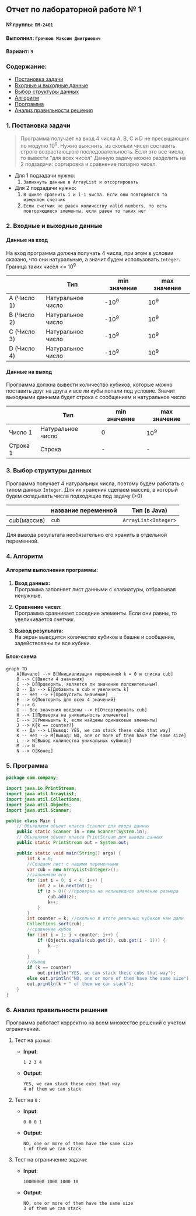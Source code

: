 ## Отчет по лабораторной работе № 1

#### № группы: `ПМ-2401`

#### Выполнил: `Гречков Максим Дмитриевич`

#### Вариант: `9`

### Cодержание:

- [Постановка задачи](#1-постановка-задачи)
- [Входные и выходные данные](#2-входные-и-выходные-данные)
- [Выбор структуры данных](#3-выбор-структуры-данных)
- [Алгоритм](#4-алгоритм)
- [Программа](#5-программа)
- [Анализ правильности решения](#6-анализ-правильности-решения)

### 1. Постановка задачи

> Программа получает на вход 4 числа A, B, C и D не пресыщающих по модулю 10<sup>9</sup>. Нужно выяснить, из скольки чисел
> составить строго возрастающюю последовательность. Если это все числа, то вывести "для всех чисел"
Данную задачу можно разделить на 2 подзадачи: сортировка и сравнение попарно чисел.

- Для 1 подзадачи нужно:
    1. `Запихнуть данные в ArrayList и отсортировать`
- Для 2 подзадачи нужно:
    1. `В цикле сравнить i и i-1 числа. Если они повторяются то изменяем счетчик`
    2. `Если счетчик не равен количеству valid numbers, то есть повторяющиеся элементы, если равен то таких нет`


### 2. Входные и выходные данные

#### Данные на вход

На вход программа должна получать 4 числа, при этом в условии сказано, что они натуральные, а значит будем использовать `Integer`. Граница таких чисел <= 10<sup>9</sup>

|             | Тип                | min значение    | max значение   |
|-------------|--------------------|-----------------|----------------|
| A (Число 1) | Натуральное  число | -10<sup>9</sup> | 10<sup>9</sup> |
| B (Число 2) | Натуральное  число | -10<sup>9</sup> | 10<sup>9</sup> |
| C (Число 3) | Натуральное  число | -10<sup>9</sup> | 10<sup>9</sup> |
| D (Число 4) | Натуральное  число | -10<sup>9</sup> | 10<sup>9</sup> |

#### Данные на выход

Программа должна вывести количество кубиков, которые можно поставить друг на друга и все ли кубы попали под условие.
Значит выходными данными будет строка с сообщением и натуральное число

|         | Тип               | min значение | max значение   |
|---------|-------------------|--------------|----------------|
| Число 1 | Натуральное число | 0            | 10<sup>9</sup> |
| Строка 1| Строка            |       -      |       -        |

### 3. Выбор структуры данных

Программа получает 4 натуральных числа, поэтому будем работать с типом данных `Integer`. Для их хранения сделаем
массив, в который будем складывать числа подходящие под задачу (>0)

|                 | название переменной | Тип (в Java)         | 
|---------------|--------------------------|----------------------|
| cub(массив) | `cub`                       | `ArrayList<Integer>`|

Для вывода результата необязательно его хранить в отдельной переменной.

### 4. Алгоритм

#### Алгоритм выполнения программы:

1. **Ввод данных:**  
   Программа заполняет лист данными с клавиатуры, отбрасывая ненужные.

2. **Сравнение чисел:**  
   Программа сравнивает соседние элементы. Если они равны, то увеличивается счетчик.

3. **Вывод результата:**  
   На экран выводится количество кубиков в башне и сообщение, задействованы ли все кубики.

#### Блок-схема

```mermaid
graph TD
    A[Начало] --> B[Инициализация переменной k = 0 и списка cub]
    B --> C{Ввести 4 значения}
    C --> D[Проверить, является ли значение положительным]
    D -- Да --> E[Добавить в cub и увеличить k]
    D -- Нет --> F[Пропустить значение]
    E --> G{Повторить для всех 4 значений}
    F --> G
    G -- Все значения введены --> H[Отсортировать cub]
    H --> I[Проверка на уникальность элементов]
    I --> J[Уменьшить k, если найдены одинаковые элементы]
    J --> K{k == counter?}
    K -- Да --> L[Вывод: YES, we can stack these cubs that way]
    K -- Нет --> M[Вывод: NO, one or more of them have the same size]
    L --> N[Вывод количества уникальных кубиков]
    M --> N
    N --> O[Конец]
```

### 5. Программа

```java
package com.company;

import java.io.PrintStream;
import java.util.ArrayList;
import java.util.Collections;
import java.util.Objects;
import java.util.Scanner;

public class Main {
    // Объявляем объект класса Scanner для ввода данных
    public static Scanner in = new Scanner(System.in);
    // Объявляем объект класса PrintStream для вывода данных
    public static PrintStream out = System.out;

    public static void main(String[] args) {
        int k = 0;
        //Создаем лист с нашими переменными
        var cub = new ArrayList<Integer>();
        //заполняем его
        for (int i = 0; i < 4; i++) {
            int z = in.nextInt();
            if (z > 0){ //проверка на неликвидное значение размера
                cub.add(z);
                k++;
            }
        }
        int counter = k; //сколько в итоге реальных кубиков нам дали
        Collections.sort(cub);
        //сравнение кубов
        for (int i = 1; i < counter; i++) {
            if (Objects.equals(cub.get(i), cub.get(i - 1))) {
                k--;
            }
        }
        //Вывод
        if (k == counter)
            out.println("YES, we can stack these cubs that way");
        else out.println("NO, one or more of them have the same size");
        out.println(k + " of them we can stack");
    }
}
```

### 6. Анализ правильности решения

Программа работает корректно на всем множестве решений с учетом ограничений.

1. Тест на `разные`:

    - **Input**:
        ```
        1 2 3 4
        ```

    - **Output**:
        ```
        YES, we can stack these cubs that way
        4 of them we can stack
        ```

2. Тест на `0` :

    - **Input**:
        ```
        0 0 0 1
        ```

    - **Output**:
        ```
        NO, one or more of them have the same size
        1 of them we can stack
        ```

3. Тест на ограничение задачи:

    - **Input**:
        ```
        10000000 1000 1000 10
        ```

    - **Output**:
        ```
        NO, one or more of them have the same size
        3 of them we can stack
        ```
